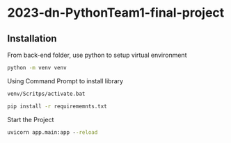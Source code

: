 # 2023-dn-PythonTeam1-final-project

## Installation

From back-end folder, use python to setup virtual environment
```cmd
python -m venv venv
```

Using Command Prompt to install library
```cmd
venv/Scritps/activate.bat

pip install -r requirememnts.txt
```
Start the Project
```cmd
uvicorn app.main:app --reload
